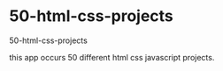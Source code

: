# 50-html-css-projects
50-html-css-projects 

this app occurs 50 different html css javascript projects.

